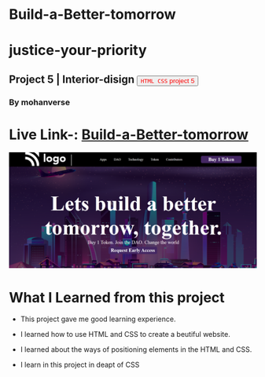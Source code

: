 # Build-a-Better-tomorrow
# justice-your-priority
## Project 5 | Interior-disign <a><button name="button" style = "color: red" onclick="https:">`HTML CSS` project 5</button></a>
### By mohanverse

# Live Link-: [ Build-a-Better-tomorrow]( Build-a-Better-tomorrow)

![project 3](./assests/thumnail.png.png)

# What I Learned from this project

* This project gave me good learning experience.

* I learned how to use HTML and CSS to create a beutiful website.

* I learned about the ways of positioning elements in the HTML and CSS.
* I learn in this project in deapt of CSS


